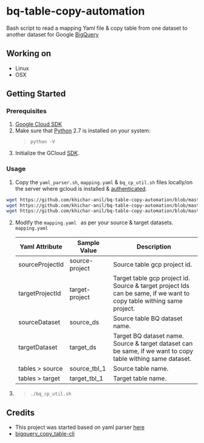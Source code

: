 # bq-table-copy-automation
Bash script to read a mapping Yaml file & copy table from one dataset to another dataset for Google [BigQuery](https://cloud.google.com/bigquery/)

## Working on

- Linux
- OSX

## Getting Started

### Prerequisites
1. [Google Cloud SDK](https://cloud.google.com/sdk/docs/quickstart-linux)
2. Make sure that [Python](https://www.python.org/downloads/) 2.7 is installed on your system: 
    >`python -V`
3. Initialize the GCloud [SDK](https://cloud.google.com/sdk/gcloud/reference/init).

### Usage

1. Copy the `yaml_parser.sh`, `mapping.yaml` & `bq_cp_util.sh` files locally/on the server where gcloud is installed & [authenticated](https://cloud.google.com/sdk/gcloud/reference/init).

```bash
wget https://github.com/khichar-anil/bq-table-copy-automation/blob/master/yaml_parser.sh
wget https://github.com/khichar-anil/bq-table-copy-automation/blob/master/mapping.yaml
wget https://github.com/khichar-anil/bq-table-copy-automation/blob/master/bq_cp_util.sh
```

2. Modify the `mapping.yaml ` as per your source & target datasets.
`mapping.yaml `

    | Yaml Attribute | Sample Value | Description  |
    | ------|------------|------------|
    | sourceProjectId | source-project | Source table gcp project id. |
    | targetProjectId | target-project | Target table gcp project id. Source & target project Ids can be same, if we want to copy table withing same project. |
    | sourceDataset | source_ds | Source table BQ dataset name.|
    | targetDataset | target_ds | Target BQ dataset name. Source & target dataset can be same, if we want to copy table withing same dataset. |
    | tables > source | source_tbl_1 |  Source table name. |
    | tables > target | target_tbl_1 | Target table name. |

3. >`./bq_cp_util.sh`

## Credits

- This project was started based on yaml parser [here](https://github.com/jasperes/bash-yaml/blob/master/script/yaml.sh)
- [bigquery_copy_table-cli](https://cloud.google.com/bigquery/docs/managing-tables#bigquery_copy_table-cli)
